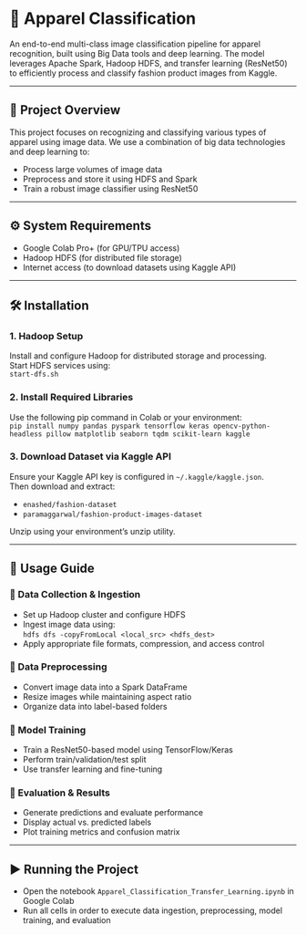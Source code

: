 # 👕 Apparel Classification

An end-to-end multi-class image classification pipeline for apparel recognition, built using Big Data tools and deep learning. The model leverages Apache Spark, Hadoop HDFS, and transfer learning (ResNet50) to efficiently process and classify fashion product images from Kaggle.

---

## 📌 Project Overview

This project focuses on recognizing and classifying various types of apparel using image data. We use a combination of big data technologies and deep learning to:

- Process large volumes of image data  
- Preprocess and store it using HDFS and Spark  
- Train a robust image classifier using ResNet50  

---

## ⚙️ System Requirements

- Google Colab Pro+ (for GPU/TPU access)  
- Hadoop HDFS (for distributed file storage)  
- Internet access (to download datasets using Kaggle API)  

---

## 🛠️ Installation

### 1. Hadoop Setup

Install and configure Hadoop for distributed storage and processing.  
Start HDFS services using:  
`start-dfs.sh`

### 2. Install Required Libraries

Use the following pip command in Colab or your environment:  
`pip install numpy pandas pyspark tensorflow keras opencv-python-headless pillow matplotlib seaborn tqdm scikit-learn kaggle`

### 3. Download Dataset via Kaggle API

Ensure your Kaggle API key is configured in `~/.kaggle/kaggle.json`.  
Then download and extract:

- `enashed/fashion-dataset`  
- `paramaggarwal/fashion-product-images-dataset`  

Unzip using your environment’s unzip utility.

---

## 🚀 Usage Guide

### 🔸 Data Collection & Ingestion

- Set up Hadoop cluster and configure HDFS  
- Ingest image data using:  
  `hdfs dfs -copyFromLocal <local_src> <hdfs_dest>`  
- Apply appropriate file formats, compression, and access control  

### 🔸 Data Preprocessing

- Convert image data into a Spark DataFrame  
- Resize images while maintaining aspect ratio  
- Organize data into label-based folders  

### 🔸 Model Training

- Train a ResNet50-based model using TensorFlow/Keras  
- Perform train/validation/test split  
- Use transfer learning and fine-tuning  

### 🔸 Evaluation & Results

- Generate predictions and evaluate performance  
- Display actual vs. predicted labels  
- Plot training metrics and confusion matrix  

---

## ▶️ Running the Project

- Open the notebook `Apparel_Classification_Transfer_Learning.ipynb` in Google Colab  
- Run all cells in order to execute data ingestion, preprocessing, model training, and evaluation  

